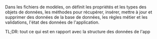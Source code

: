 Dans les fichiers de modèles, on définit les propriétés et les types des objets de données, les méthodes pour récupérer, insérer, mettre à jour et supprimer des données de la base de données, les règles métier et les validations, l'état des données de l'application.

TL;DR: tout ce qui est en rapport avec la structure des données de l'app
